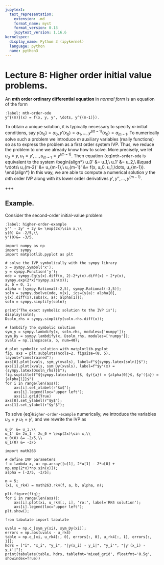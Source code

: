 ```yaml
---
jupytext:
  text_representation:
    extension: .md
    format_name: myst
    format_version: 0.13
    jupytext_version: 1.16.6
kernelspec:
  display_name: Python 3 (ipykernel)
  language: python
  name: python3
---
```


# Lecture 8: Higher order initial value problems.

An **$m$th order ordinary differential equation** in *normal form* is an equation of the form
```{math}
:label: mth-order-ode
y^{(m)}(x) = f(x, y, y', \dots, y^{(m-1)}).
```
To obtain a unique solution, it is typically necessary to specify $m$ initial conditions, say $y(x_0) = \alpha_0, y'(x_0) = \alpha_1, \dots, y^{(m-1)}(x_0) = \alpha_{m-1}$.  To numerically solve such a problem we introduce $m$ auxiliary variables (really functions) so as to express the problem as a first order system IVP.  Thus, we reduce the problem to one we already know how to solve.  More precisely, we let $u_0=y, u_1=y', \dots, u_{m-1}=y^{(m-1)}$.  Then equation {eq}`mth-order-ode` is equivalent to the system
\begin{align*}
u_0' &= u_1,\\
u_1' &= u_2,\\
&\quad \vdots\\
u_{m-2}' &= u_{m-1},\\
u_{m-1}' &= f(x, u_0, u_1,\dots, u_{m-1}).
\end{align*}
In this way, we are able to compute a numerical solution $y$ the $m$th order IVP along with its lower order derivatives $y', y'', \dots , y^{(m-1)}$.

+++

## Example.

Consider the second-order initial-value problem
```{math}
:label: higher-order-example
y'' - 2y' + 2y &= \exp(2x)\sin x,\\
y(0) &= -2/5,\\
y'(0)&= -3/5.
```

```{code-cell} ipython3
import numpy as np
import sympy
import matplotlib.pyplot as plt

# solve the IVP symbolically with the sympy library
x = sympy.Symbol('x');
y = sympy.Function('y');
ode = sympy.Eq(y(x).diff(x, 2)-2*y(x).diff(x) + 2*y(x), sympy.exp(2*x)*sympy.sin(x));
a, b = 0, 1;
alpha = [sympy.Rational(-2,5), sympy.Rational(-3,5)];
soln = sympy.dsolve(ode, y(x), ics={y(a): alpha[0], y(x).diff(x).subs(x, a): alpha[1]});
soln = sympy.simplify(soln);

print("The exact symbolic solution to the IVP is");
display(soln);
Dsoln_rhs = sympy.simplify(soln.rhs.diff(x));

# lambdify the symbolic solution
sym_y = sympy.lambdify(x, soln.rhs, modules=['numpy']);
sym_Dy = sympy.lambdify(x, Dsoln_rhs, modules=['numpy']);
xvals = np.linspace(a, b, num=40);

# plot symbolic solution with matplotlib.pyplot
fig, axs = plt.subplots(ncols=2, figsize=(8, 5), layout="constrained");
axs[0].plot(xvals, sym_y(xvals), label=f"${sympy.latex(soln)}$");
axs[1].plot(xvals, sym_Dy(xvals), label=f"$y'(x) = {sympy.latex(Dsoln_rhs)}$");
fig.suptitle(f"${sympy.latex(ode)}$, $y({a}) = {alpha[0]}$, $y'({a}) = {alpha[1]}$")
for i in range(len(axs)):
	axs[i].set_xlabel(r"$x$");
	axs[i].legend(loc="upper left");
	axs[i].grid(True)
axs[0].set_ylabel(r"$y$");
axs[1].set_ylabel(r"$y'$");
```

To solve {eq}`higher-order-example` numerically, we introduce the variables $u_0=y$ $u_1=y'$, and we rewrite the IVP as
```{math}
u_0' &= u_1,\\
u_1' &= 2u_1 - 2u_0 + \exp(2x)\sin x,\\
u_0(0) &= -2/5,\\
u_1(0) &= -3/5
```

```{code-cell} ipython3
import math263

# define IVP parameters
f = lambda x, u: np.array([u[1], 2*u[1] - 2*u[0] + np.exp(2*x)*np.sin(x)]);
alpha = [-2/5, -3/5];

n = 5;
(xi, u_rk4) = math263.rk4(f, a, b, alpha, n); 

plt.figure(fig);
for i in range(len(axs)):
	axs[i].plot(xi, u_rk4[:, i], 'ro:', label='RK4 solution');
	axs[i].legend(loc="upper left");
plt.show();
```

```{code-cell} ipython3
from tabulate import tabulate

uvals = np.c_[sym_y(xi), sym_Dy(xi)];
errors = np.abs(uvals - u_rk4)
table = np.c_[xi, u_rk4[:, 0], errors[:, 0], u_rk4[:, 1], errors[:, 1]];
hdrs = ["i", "x_i", "y_i", "|y(x_i) - y_i|", "y_i'", "|y'(x_i) - y_i'|"];
print(tabulate(table, hdrs, tablefmt='mixed_grid', floatfmt='0.5g', showindex=True))
```
